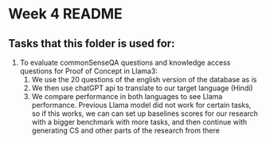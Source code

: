 # Week 4 README

## Tasks that this folder is used for:

1. To evaluate commonSenseQA questions and knowledge access questions for Proof of Concept in Llama3:
	1. We use the 20 questions of the english version of the database as is
	2. We then use chatGPT api to translate to our target language (Hindi)
	3. We compare performance in both languages to see Llama performance. Previous Llama model did not work for certain tasks, so if this works, we can can set up baselines scores for our research with a bigger benchmark with more tasks, and then continue with generating CS and other parts of the research from there
